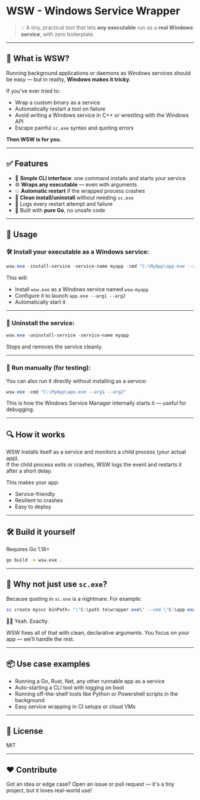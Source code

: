 # WSW - Windows Service Wrapper

> 💡 A tiny, practical tool that lets **any executable** run as a **real Windows service**, with zero boilerplate.

---

## 🚀 What is WSW?

Running background applications or daemons as Windows services should be easy — but in reality, **Windows makes it tricky**. 

If you've ever tried to:

- Wrap a custom binary as a service  
- Automatically restart a tool on failure  
- Avoid writing a Windows service in C++ or wrestling with the Windows API  
- Escape painful `sc.exe` syntax and quoting errors  

**Then WSW is for you.**

---

## ✅ Features

- 🧠 **Simple CLI interface**: one command installs and starts your service  
- ⚙️ **Wraps any executable** — even with arguments  
- 💥 **Automatic restart** if the wrapped process crashes  
- 🧼 **Clean install/uninstall** without needing `sc.exe`  
- 📜 Logs every restart attempt and failure  
- 💼 Built with **pure Go**, no unsafe code  

---

## 🔧 Usage

### 🛠️ Install your executable as a Windows service:

```powershell
wsw.exe -install-service -service-name myapp -cmd "C:\MyApp\app.exe --arg1 --arg2"
```

This will:
- Install `wsw.exe` as a Windows service named `wsw-myapp`  
- Configure it to launch `app.exe --arg1 --arg2`  
- Automatically start it  

---

### 🧹 Uninstall the service:

```powershell
wsw.exe -uninstall-service -service-name myapp
```

Stops and removes the service cleanly.

---

### 🧪 Run manually (for testing):

You can also run it directly without installing as a service:

```powershell
wsw.exe -cmd "C:\MyApp\app.exe --arg1 --arg2"
```

This is how the Windows Service Manager internally starts it — useful for debugging.

---

## 🔍 How it works

WSW installs itself as a service and monitors a child process (your actual app).  
If the child process exits or crashes, WSW logs the event and restarts it after a short delay.

This makes your app:
- Service-friendly  
- Resilient to crashes  
- Easy to deploy  

---

## 🛠️ Build it yourself

Requires Go 1.18+

```bash
go build -o wsw.exe .
```

---

## 🧩 Why not just use `sc.exe`?

Because quoting in `sc.exe` is a nightmare. For example:

```powershell
sc create mysvc binPath= "\"C:\path to\wrapper.exe\" --cmd \"C:\app.exe arg1 arg2\""
```

😵‍💫 Yeah. Exactly.

WSW fixes all of that with clean, declarative arguments. You focus on your app — we’ll handle the rest.

---

## 📦 Use case examples

- Running a Go, Rust, Net, any other runnable app as a service  
- Auto-starting a CLI tool with logging on boot  
- Running off-the-shelf tools like Python or Powershell scripts in the background  
- Easy service wrapping in CI setups or cloud VMs  

---

## 📄 License

MIT

---

## ❤️ Contribute

Got an idea or edge case? Open an issue or pull request — it's a tiny project, but it loves real-world use!


